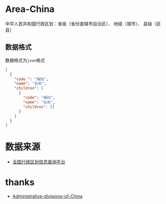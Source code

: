 # Area-China

中华人民共和国行政区划：省级（省份直辖市自治区）、 地级（城市）、 县级（区县）

## 数据格式

数据格式为`json`格式

```json
[
  {
    "code ": "编码",
    "name": "名称",
    "children": [ 
      {
        "code": "编码",
        "name": "名称",
        "children": []
      }
    ]
  }
]
```

# 数据来源
* [全国行政区划信息查询平台](http://xzqh.mca.gov.cn/map)

# thanks

* [Administrative-divisions-of-China](https://github.com/modood/Administrative-divisions-of-China)
